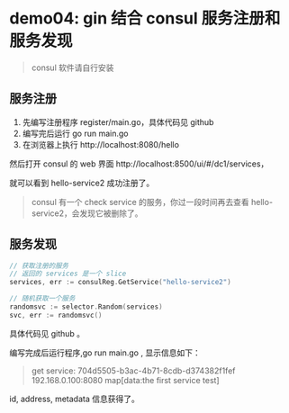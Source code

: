 # demo04: gin 结合 consul 服务注册和服务发现
> consul 软件请自行安装

## 服务注册

1. 先编写注册程序 register/main.go，具体代码见 github
2. 编写完后运行 go run main.go
3. 在浏览器上执行 http://localhost:8080/hello

然后打开 consul 的 web 界面 http://localhost:8500/ui/#/dc1/services，

就可以看到 hello-service2 成功注册了。

>consul 有一个 check service 的服务，你过一段时间再去查看 hello-service2，会发现它被删除了。

## 服务发现

```go
// 获取注册的服务
// 返回的 services 是一个 slice
services, err := consulReg.GetService("hello-service2")

// 随机获取一个服务
randomsvc := selector.Random(services)
svc, err := randomsvc()
```

具体代码见 github 。

编写完成后运行程序,go run main.go , 显示信息如下：
>get service:  704d5505-b3ac-4b71-8cdb-d374382f1fef 192.168.0.100:8080 map[data:the first service test]

id, address, metadata 信息获得了。
